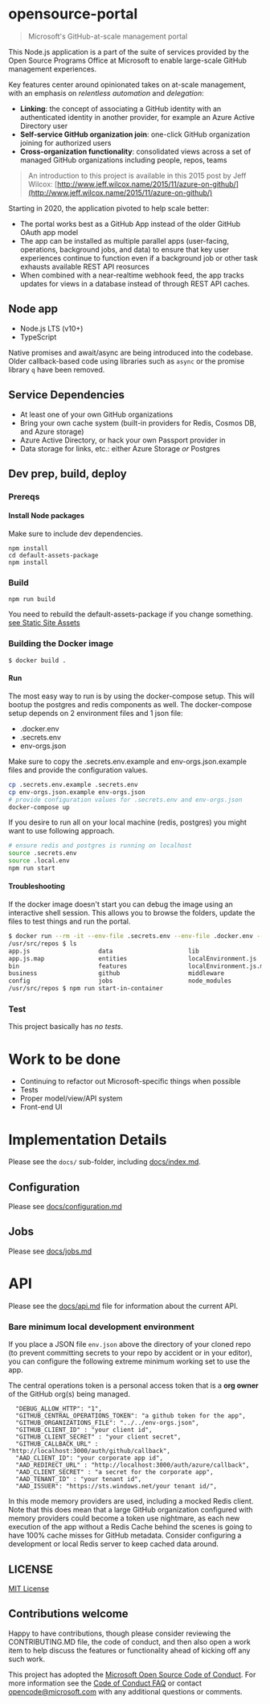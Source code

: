 # opensource-portal

> Microsoft's GitHub-at-scale management portal

This Node.js application is a part of the suite of services provided by
the Open Source Programs Office at Microsoft to enable large-scale GitHub
management experiences.

Key features center around opinionated takes on at-scale management, with an emphasis on _relentless automation_ and _delegation_:

- __Linking__: the concept of associating a GitHub identity with an authenticated identity in another provider, for example an Azure Active Directory user
- __Self-service GitHub organization join__: one-click GitHub organization joining for authorized users
- __Cross-organization functionality__: consolidated views across a set of managed GitHub organizations including people, repos, teams

> An introduction to this project is available in this 2015 post by Jeff Wilcox:   [http://www.jeff.wilcox.name/2015/11/azure-on-github/](http://www.jeff.wilcox.name/2015/11/azure-on-github/)

Starting in 2020, the application pivoted to help scale better:

- The portal works best as a GitHub App instead of the older GitHub OAuth app model
- The app can be installed as multiple parallel apps (user-facing, operations, background jobs, and data) to ensure that key user experiences continue to function even if a background job or other task exhausts available REST API reosurces
- When combined with a near-realtime webhook feed, the app tracks updates for views in a database instead of through REST API caches.

## Node app

- Node.js LTS (v10+)
- TypeScript

Native promises and await/async are being introduced into the codebase. Older callback-based
code using libraries such as `async` or the promise library `q` have been removed.

## Service Dependencies

- At least one of your own GitHub organizations
- Bring your own cache system (built-in providers for Redis, Cosmos DB, and Azure storage)
- Azure Active Directory, or hack your own Passport provider in
- Data storage for links, etc.: either Azure Storage _or_ Postgres

## Dev prep, build, deploy

### Prereqs

#### Install Node packages

Make sure to include dev dependencies.

```
npm install
cd default-assets-package
npm install
```

### Build

```
npm run build
```

You need to rebuild the default-assets-package if you change something. [see Static Site Assets](#static-site-assets)

### Building the Docker image

```
$ docker build .
```

#### Run

The most easy way to run is by using the docker-compose setup. This will bootup the postgres and redis components as well. The docker-compose setup depends on 2 environment files and 1 json file:

- .docker.env
- .secrets.env
- env-orgs.json

Make sure to copy the .secrets.env.example and env-orgs.json.example files and provide the configuration values.

```bash
cp .secrets.env.example .secrets.env
cp env-orgs.json.example env-orgs.json
# provide configuration values for .secrets.env and env-orgs.json
docker-compose up
```

If you desire to run all on your local machine (redis, postgres) you might want to use following approach.

```bash
# ensure redis and postgres is running on localhost
source .secrets.env
source .local.env
npm run start
```

#### Troubleshooting

If the docker image doesn't start you can debug the image using an interactive shell session. This allows
you to browse the folders, update the files to test things and run the portal.

```bash
$ docker run --rm -it --env-file .secrets.env --env-file .docker.env --entrypoint /bin/sh opensource-portal
/usr/src/repos $ ls
app.js                   data                     lib                      package.json             tsconfig.tsbuildinfo     webhooks
app.js.map               entities                 localEnvironment.js      routes                   user
bin                      features                 localEnvironment.js.map  test                     utils.js
business                 github                   middleware               transitional.js          utils.js.map
config                   jobs                     node_modules             transitional.js.map      views
/usr/src/repos $ npm run start-in-container
```

### Test

This project basically has _no tests_.

# Work to be done

- Continuing to refactor out Microsoft-specific things when possible
- Tests
- Proper model/view/API system
- Front-end UI


# Implementation Details

Please see the `docs/` sub-folder, including [docs/index.md](docs/index.md).

## Configuration

Please see [docs/configuration.md](docs/configuration.md)

## Jobs

Please see [docs/jobs.md](docs/jobs.md)

# API

Please see the [docs/api.md](docs/api.md) file for information about the current API.

### Bare minimum local development environment

If you place a JSON file `env.json` above the directory of your cloned repo
(to prevent committing secrets to your repo by accident or in your editor),
you can configure the following extreme minimum working set to use the app.

The central operations token is a personal access token that is a **org owner**
of the GitHub org(s) being managed.

```
  "DEBUG_ALLOW_HTTP": "1",
  "GITHUB_CENTRAL_OPERATIONS_TOKEN": "a github token for the app",
  "GITHUB_ORGANIZATIONS_FILE": "../../env-orgs.json",
  "GITHUB_CLIENT_ID" : "your client id",
  "GITHUB_CLIENT_SECRET" : "your client secret",
  "GITHUB_CALLBACK_URL" : "http://localhost:3000/auth/github/callback",
  "AAD_CLIENT_ID": "your corporate app id",
  "AAD_REDIRECT_URL" : "http://localhost:3000/auth/azure/callback",
  "AAD_CLIENT_SECRET" : "a secret for the corporate app",
  "AAD_TENANT_ID" : "your tenant id",
  "AAD_ISSUER": "https://sts.windows.net/your tenant id/",
```

In this mode memory providers are used, including a mocked Redis client. Note
that this does mean that a large GitHub organization configured with memory
providers could become a token use nightmare, as each new execution of the app
without a Redis Cache behind the scenes is going to have 100% cache misses for
GitHub metadata. Consider configuring a development or local Redis server to
keep cached data around.

## LICENSE

[MIT License](LICENSE)

## Contributions welcome

Happy to have contributions, though please consider reviewing the CONTRIBUTING.MD file, the code of conduct,
and then also open a work item to help discuss the features or functionality ahead of kicking off any such
work.

This project has adopted the [Microsoft Open Source Code of
Conduct](https://opensource.microsoft.com/codeofconduct/).
For more information see the [Code of Conduct
FAQ](https://opensource.microsoft.com/codeofconduct/faq/) or
contact [opencode@microsoft.com](mailto:opencode@microsoft.com)
with any additional questions or comments.
